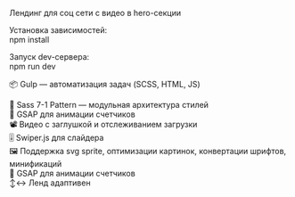 Лендинг для соц сети с видео в hero-секции  

Установка зависимостей:  
npm install    

Запуск dev-сервера:  
npm run dev    

📦 Gulp — автоматизация задач (SCSS, HTML, JS)  

🧱 Sass 7-1 Pattern — модульная архитектура стилей  
🔢 GSAP для анимации счетчиков  
📽️ Видео с заглушкой и отслеживанием загрузки  
🎚️ Swiper.js для слайдера  
🖼 Поддержка svg sprite, оптимизации картинок, конвертации шрифтов, минификаций  
🔢 GSAP для анимации счетчиков  
↕️↔️ Ленд адаптивен

